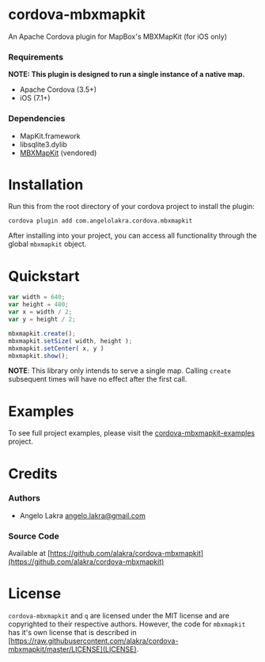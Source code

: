 cordova-mbxmapkit
=================

An Apache Cordova plugin for MapBox's MBXMapKit (for iOS only)

### Requirements

**NOTE: This plugin is designed to run a single instance of a native map.**

* Apache Cordova (3.5+)
* iOS (7.1+)

### Dependencies

* MapKit.framework
* libsqlite3.dylib
* [MBXMapKit](https://github.com/mapbox/mbxmapkit) (vendored)

# Installation

Run this from the root directory of your cordova project to install the plugin:

    cordova plugin add com.angelolakra.cordova.mbxmapkit

After installing into your project, you can access all functionality
through the global `mbxmapkit` object.

# Quickstart

```javascript
var width = 640;
var height = 480;
var x = width / 2;
var y = height / 2;

mbxmapkit.create();
mbxmapkit.setSize( width, height );
mbxmapkit.setCenter( x, y )
mbxmapkit.show();
```

**NOTE**: This library only intends to serve a single map. Calling
  `create` subsequent times will have no effect after the first call.

# Examples

To see full project examples, please visit the [cordova-mbxmapkit-examples](https://github.com/alakra/cordova-mbxmapkit-examples) project.

# Credits

### Authors

* Angelo Lakra <angelo.lakra@gmail.com>

### Source Code

Available at [https://github.com/alakra/cordova-mbxmapkit](https://github.com/alakra/cordova-mbxmapkit)

# License

`cordova-mbxmapkit` and `q` are licensed under the MIT license and are
copyrighted to their respective authors.  However, the code for
`mbxmapkit` has it's own license that is described in
[https://raw.githubusercontent.com/alakra/cordova-mbxmapkit/master/LICENSE](LICENSE).
